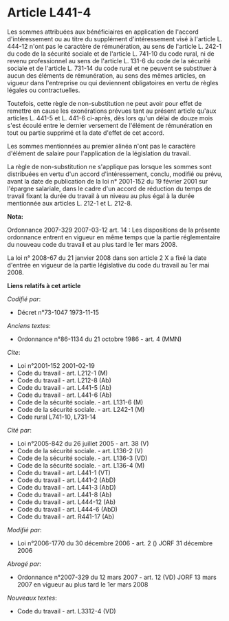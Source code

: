 # Article L441-4

Les sommes attribuées aux bénéficiaires en application de l'accord d'intéressement ou au titre du supplément d'intéressement
visé à l'article L. 444-12 n'ont pas le caractère de rémunération, au sens de l'article L. 242-1 du code de la sécurité
sociale et de l'article L. 741-10 du code rural, ni de revenu professionnel au sens de l'article L. 131-6 du code de la
sécurité sociale et de l'article L. 731-14 du code rural et ne peuvent se substituer à aucun des éléments de rémunération, au
sens des mêmes articles, en vigueur dans l'entreprise ou qui deviennent obligatoires en vertu de règles légales ou
contractuelles.

Toutefois, cette règle de non-substitution ne peut avoir pour effet de remettre en cause les exonérations prévues tant au
présent article qu'aux articles L. 441-5 et L. 441-6 ci-après, dès lors qu'un délai de douze mois s'est écoulé entre le
dernier versement de l'élément de rémunération en tout ou partie supprimé et la date d'effet de cet accord.

Les sommes mentionnées au premier alinéa n'ont pas le caractère d'élément de salaire pour l'application de la législation du
travail.

La règle de non-substitution ne s'applique pas lorsque les sommes sont distribuées en vertu d'un accord d'intéressement,
conclu, modifié ou prévu, avant la date de publication de la loi n° 2001-152 du 19 février 2001 sur l'épargne salariale, dans
le cadre d'un accord de réduction du temps de travail fixant la durée du travail à un niveau au plus égal à la durée
mentionnée aux articles L. 212-1 et L. 212-8.

**Nota:**

Ordonnance 2007-329 2007-03-12 art. 14 : Les dispositions de la présente ordonnance entrent en vigueur en même temps que la
partie réglementaire du nouveau code du travail et au plus tard le 1er mars 2008.

La loi n° 2008-67 du 21 janvier 2008 dans son article 2 X a fixé la date d'entrée en vigueur de la partie législative du code
du travail au 1er mai 2008.

**Liens relatifs à cet article**

_Codifié par_:

  - Décret n°73-1047 1973-11-15

_Anciens textes_:

  - Ordonnance n°86-1134 du 21 octobre 1986 - art. 4 (MMN)

_Cite_:

  - Loi n°2001-152 2001-02-19
  - Code du travail - art. L212-1 (M)
  - Code du travail - art. L212-8 (Ab)
  - Code du travail - art. L441-5 (Ab)
  - Code du travail - art. L441-6 (Ab)
  - Code de la sécurité sociale. - art. L131-6 (M)
  - Code de la sécurité sociale. - art. L242-1 (M)
  - Code rural L741-10, L731-14

_Cité par_:

  - Loi n°2005-842 du 26 juillet 2005 - art. 38 (V)
  - Code de la sécurité sociale. - art. L136-2 (V)
  - Code de la sécurité sociale. - art. L136-3 (VD)
  - Code de la sécurité sociale. - art. L136-4 (M)
  - Code du travail - art. L441-1 (VT)
  - Code du travail - art. L441-2 (AbD)
  - Code du travail - art. L441-3 (AbD)
  - Code du travail - art. L441-8 (Ab)
  - Code du travail - art. L444-12 (Ab)
  - Code du travail - art. L444-6 (AbD)
  - Code du travail - art. R441-17 (Ab)

_Modifié par_:

  - Loi n°2006-1770 du 30 décembre 2006 - art. 2 () JORF 31 décembre 2006

_Abrogé par_:

  - Ordonnance n°2007-329 du 12 mars 2007 - art. 12 (VD) JORF 13 mars 2007 en vigueur au plus tard le 1er mars 2008

_Nouveaux textes_:

  - Code du travail - art. L3312-4 (VD)
